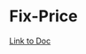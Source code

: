 # Fix-Price

[Link to Doc](https://www.postman.com/joint-operations-operator-42141609/workspace/doc/collection/17755904-99150f92-7ed0-4c5e-9af7-611141f67a72?action=share&creator=17755904)